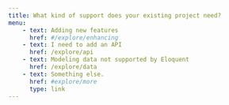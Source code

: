 ```yaml
---
title: What kind of support does your existing project need?
menu:
    - text: Adding new features
      href: #/explore/enhancing
    - text: I need to add an API
      href: /explore/api
    - text: Modeling data not supported by Eloquent
      href: /explore/data
    - text: Something else.
      href: #explore/more
      type: link
---
```

